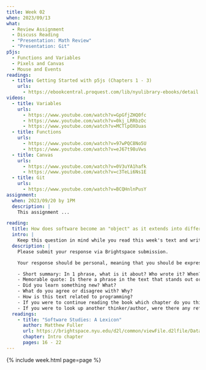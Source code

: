 ```yaml
---
title: Week 02
when: 2023/09/13
what:
  - Review Assignment
  - Discuss Reading
  - "Presentation: Math Review"
  - "Presentation: Git"
p5js:
  - Functions and Variables
  - Pixels and Canvas
  - Mouse and Events
readings:
  - title: Getting Started with p5js (Chapters 1 - 3)
    urls:
      - https://ebookcentral.proquest.com/lib/nyulibrary-ebooks/detail.action?docID=4333728
videos:
  - title: Variables
    urls:
      - https://www.youtube.com/watch?v=GpGfjZHQ0fc
      - https://www.youtube.com/watch?v=0kj_LRRbzOc
      - https://www.youtube.com/watch?v=MCTlpOXOuas
  - title: Functions
    urls:
      - https://www.youtube.com/watch?v=97wPQC8No5U
      - https://www.youtube.com/watch?v=eJ67t98uVws
  - title: Canvas
    urls:
      - https://www.youtube.com/watch?v=0V3uYA1hafk
      - https://www.youtube.com/watch?v=c3TeLi6Ns1E
  - title: Git
    urls:
      - https://www.youtube.com/watch?v=BCQHnlnPusY
assignment:
  when: 2023/09/20 by 1PM
  description: |
    This assignment ...

reading: 
  title: How does software become an "object" as it extends into different aspects of society and culture?
  intro: |
    Keep this question in mind while you read this week's text and write a 200-word response to:
  description: |
    Please submit your response via Brightspace submission.

    Your response should be personal, meaning that you should be expressing your views and opinions about the text and not just summarizing it. You can use the following rubric to guide your response:

    - Short summary: In 1 phrase, what is it about? Who wrote it? When?
    - Memorable quote: Is there a phrase in the text that stands out or captures the main idea of the text?
    - Did you learn something new? What?
    - What do you agree or disagree with? Why?
    - How is this text related to programming?
    - If you were to continue reading the book which chapter do you think would resonate the strongest with you?
    - If you were to look up another thinker/author, were there any references in the text that intrigued you?
  readings:
    - title: "Software Studies: A Lexicon"
      author: Matthew Fuller
      url: https://brightspace.nyu.edu/d2l/common/viewFile.d2lfile/Database/MTkxOTY4Mjg/fuller_software-studies-lexicon.pdf?ou=312200
      chapter: Intro chapter
      pages: 16 - 22
---
```

{% include week.html page=page %}
